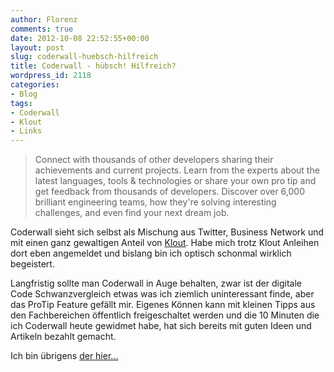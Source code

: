 ```yaml
---
author: Florenz
comments: true
date: 2012-10-08 22:52:55+00:00
layout: post
slug: coderwall-huebsch-hilfreich
title: Coderwall - hübsch! Hilfreich?
wordpress_id: 2118
categories:
- Blog
tags:
- Coderwall
- Klout
- Links
---
```


> 
  
> 
> Connect with thousands of other developers sharing their achievements and current projects.
  Learn from the experts about the latest languages, tools & technologies or share your own pro tip and get feedback from thousands of developers.
  Discover over 6,000 brilliant engineering teams, how they're solving interesting challenges, and even find your next dream job.
> 
> 






Coderwall sieht sich selbst als Mischung aus Twitter, Business Network und mit einen ganz gewaltigen Anteil von [Klout](http://www.klout.com). Habe mich trotz Klout Anleihen dort eben angemeldet und bislang bin ich optisch schonmal wirklich begeistert.





Langfristig sollte man Coderwall in Auge behalten, zwar ist der digitale Code Schwanzvergleich etwas was ich ziemlich uninteressant finde, aber das ProTip Feature gefällt mir. Eigenes Können kann mit kleinen Tipps aus den Fachbereichen öffentlich freigeschaltet werden und die 10 Minuten die ich Coderwall heute gewidmet habe, hat sich bereits mit guten Ideen und Artikeln bezahlt gemacht.





Ich bin übrigens [der hier... ](http://coderwall.com/heroheman)



